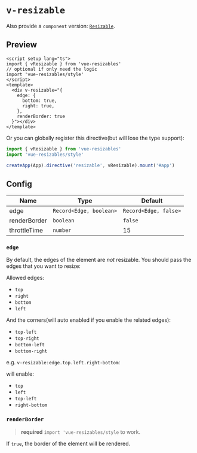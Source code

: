 <script setup>
import Resizable from '../components/directives/Resizable.vue'
</script>

# `v-resizable` 

Also provide a `component` version: [`Resizable`](/comps/resizable).

## Preview

<Resizable />

```vue
<script setup lang="ts">
import { vResizable } from 'vue-resizables'
// optional if only need the logic
import 'vue-resizables/style'
</script>
<template>
  <div v-resizable="{
    edge: {
      bottom: true,
      right: true,
    },
    renderBorder: true
  }"></div>
</template>
```

Or you can globally register this directive(but will lose the type support):

```ts
import { vResizable } from 'vue-resizables'
import 'vue-resizables/style'

createApp(App).directive('resizable', vResizable).mount('#app')
```

## Config 

| Name          | Type                    | Default              |
| ------------- | ----------------------- | -------------------- |
| edge          | `Record<Edge, boolean>` | `Record<Edge, false>` |
| renderBorder  | `boolean`               | `false`              |
| throttleTime  | `number`                | 15                   |

### `edge`

By default, the edges of the element are _not_ resizable. You should pass the edges that you want to resize:

Allowed edges:

- `top`
- `right`
- `bottom`
- `left`

And the corners(will auto enabled if you enable the related edges):

- `top-left`
- `top-right`
- `bottom-left`
- `bottom-right`

e.g. `v-resizable:edge.top.left.right-bottom`:

will enable:

- `top`
- `left`
- `top-left`
- `right-bottom`

### `renderBorder`

> **required** `import 'vue-resizables/style` to work.

If `true`, the border of the element will be rendered. 